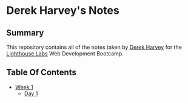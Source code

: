 # Derek Harvey's Notes
## Summary 

This repository contains all of the notes taken by [Derek Harvey](https://github.com/DerekHarvey22) for the [Lighthouse Labs](https://www.lighthouselabs.ca/) Web Development Bootcamp.

## Table Of Contents
* [Week 1](/Week_1)
  * [Day 1](/Week_1/Day_1)
  